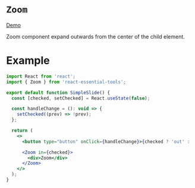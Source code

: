 # `Zoom`

[Demo](https://devianllert.github.io/react-essential-tools/?path=/story/components-zoom--basic)

Zoom component expand outwards from the center of the child element.

# Example

```jsx
import React from 'react';
import { Zoom } from 'react-essential-tools';

export default function SimpleSlide() {
  const [checked, setChecked] = React.useState(false);

  const handleChange = (): void => {
    setChecked((prev) => !prev);
  };

  return (
    <>
      <button type="button" onClick={handleChange}>{checked ? 'out' : 'in'}</button>

      <Zoom in={checked}>
        <div>Zoom</div>
      </Zoom>
    </>
  );
}
```
